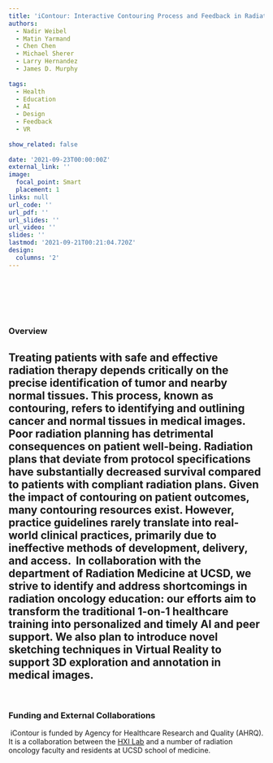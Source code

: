 ```yaml
---
title: 'iContour: Interactive Contouring Process and Feedback in Radiation Oncology Training'
authors: 
  - Nadir Weibel
  - Matin Yarmand
  - Chen Chen
  - Michael Sherer
  - Larry Hernandez
  - James D. Murphy
​
tags:
  - Health
  - Education
  - AI
  - Design
  - Feedback
  - VR
​
show_related: false
​
date: '2021-09-23T00:00:00Z'
external_link: ''
image:
  focal_point: Smart
  placement: 1
links: null
url_code: ''
url_pdf: ''
url_slides: ''
url_video: ''
slides: ''
lastmod: '2021-09-21T00:21:04.720Z'
design:
  columns: '2'
---
```

​
------
​
### Overview
​
Treating patients with safe and effective radiation therapy depends critically on the precise identification of tumor and nearby normal tissues. This process, known as contouring, refers to identifying and outlining cancer and normal tissues in medical images. Poor radiation planning has detrimental consequences on patient well-being. Radiation plans that deviate from protocol specifications have substantially decreased survival compared to patients with compliant radiation plans. Given the impact of contouring on patient outcomes, many contouring resources exist. However, practice guidelines rarely translate into real-world clinical practices, primarily due to ineffective methods of development, delivery, and access.
​
In collaboration with the department of Radiation Medicine at UCSD, we strive to identify and address shortcomings in radiation oncology education: our efforts aim to transform the traditional 1-on-1 healthcare training into personalized and timely AI and peer support. We also plan to introduce novel sketching techniques in Virtual Reality to support 3D exploration and annotation in medical images. 
​
​
------
​
### Funding and External Collaborations
​
iContour is funded by Agency for Healthcare Research and Quality (AHRQ). It is a collaboration between the [HXI Lab](https://hxi.ucsd.edu) and a number of radiation oncology faculty and residents at UCSD school of medicine.
​
​